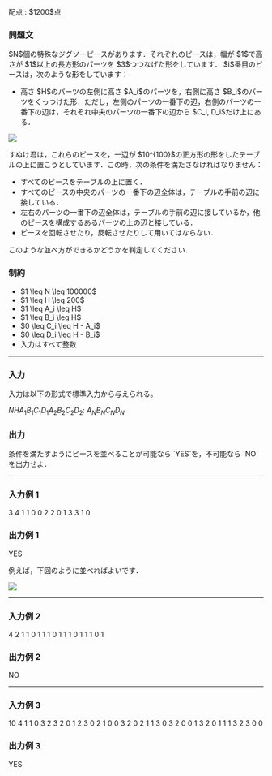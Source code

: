 
<div>

<span>

<span>

<p>
配点 : $1200$点
</p>

<div>

<section>

### **問題文**

<p>
$N$個の特殊なジグソーピースがあります．それぞれのピースは，幅が $1$で高さが $1$以上の長方形のパーツを $3$つつなげた形をしています．
$i$番目のピースは，次のような形をしています：
</p>

<ul>

<li>
高さ $H$のパーツの左側に高さ $A_i$のパーツを，右側に高さ $B_i$のパーツをくっつけた形．ただし，左側のパーツの一番下の辺，右側のパーツの一番下の辺は，それぞれ中央のパーツの一番下の辺から $C_i, D_i$だけ上にある．
</li>

</ul>

<p>

<img src="https://atcoder.jp/img/agc017/2b6cd7f4500d3621bc18de407f167522.png">

</img>

</p>

<p>
すぬけ君は，これらのピースを，一辺が $10^{100}$の正方形の形をしたテーブルの上に置こうとしています．この時，次の条件を満たさなければなりません：
</p>

<ul>

<li>
すべてのピースをテーブルの上に置く．
</li>

<li>
すべてのピースの中央のパーツの一番下の辺全体は，テーブルの手前の辺に接している．
</li>

<li>
左右のパーツの一番下の辺全体は，テーブルの手前の辺に接しているか，他のピースを構成するあるパーツの上の辺と接している．
</li>

<li>
ピースを回転させたり，反転させたりして用いてはならない．
</li>

</ul>

<p>
このような並べ方ができるかどうかを判定してください．
</p>

</section>

</div>

<div>

<section>

### **制約**

<ul>

<li>
$1 \leq N \leq 100000$
</li>

<li>
$1 \leq H \leq 200$
</li>

<li>
$1 \leq A_i \leq H$
</li>

<li>
$1 \leq B_i \leq H$
</li>

<li>
$0 \leq C_i \leq H - A_i$
</li>

<li>
$0 \leq D_i \leq H - B_i$
</li>

<li>
入力はすべて整数
</li>

</ul>

</section>

</div>

---

<div>

<div>

<section>

### **入力**

<p>
入力は以下の形式で標準入力から与えられる。
</p>

<div>

$N$$H$$A_1$$B_1$$C_1$$D_1$$A_2$$B_2$$C_2$$D_2$:
$A_N$$B_N$$C_N$$D_N$
</div>

</section>

</div>

<div>

<section>

### **出力**

<p>
条件を満たすようにピースを並べることが可能なら `YES`を，不可能なら `NO`を出力せよ．
</p>

</section>

</div>

</div>

---

<div>

<section>

### **入力例 1**

<div>

3 4
1 1 0 0
2 2 0 1
3 3 1 0

</div>

</section>

</div>

<div>

<section>

### **出力例 1**

<div>

YES

</div>

<p>
例えば，下図のように並べればよいです．
</p>

<p>

<img src="https://atcoder.jp/img/agc017/27db184b6924d4cec5077a54b505706a.png">

</img>

</p>

</section>

</div>

---

<div>

<section>

### **入力例 2**

<div>

4 2
1 1 0 1
1 1 0 1
1 1 0 1
1 1 0 1

</div>

</section>

</div>

<div>

<section>

### **出力例 2**

<div>

NO

</div>

</section>

</div>

---

<div>

<section>

### **入力例 3**

<div>

10 4
1 1 0 3
2 3 2 0
1 2 3 0
2 1 0 0
3 2 0 2
1 1 3 0
3 2 0 0
1 3 2 0
1 1 1 3
2 3 0 0

</div>

</section>

</div>

<div>

<section>

### **出力例 3**

<div>

YES

</div>

</section>

</div>

</span>

</span>

</div>
